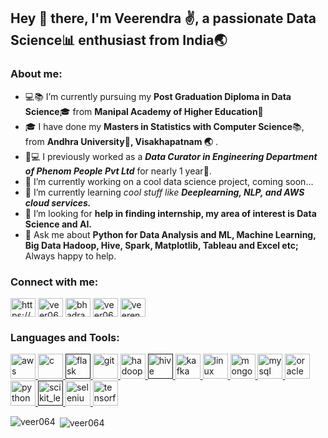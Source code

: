 ## Hey 👋 there, I'm Veerendra :v:, a passionate Data Science:bar_chart: enthusiast from India:earth_asia:

### About me:
- :computer::books: I’m currently pursuing my __Post Graduation Diploma in Data Science__:mortar_board:
from __Manipal Academy of Higher Education__:european_castle:
- :mortar_board: I have done my __Masters in Statistics with Computer Science__:books:, from __Andhra University:european_castle:, Visakhapatnam :earth_asia:__ .
- :office::computer: I previously worked as a ***Data Curator in Engineering Department of Phenom People Pvt Ltd*** for nearly 1 year:date:. 
- 🔭 I’m currently working on a cool data science project, coming soon...
- 🌱 I’m currently learning *cool stuff like __Deeplearning, NLP, and AWS cloud services.__*  
- 🤔 I’m looking for __help in finding internship, my area of interest is Data Science and AI.__
- 💬 Ask me about __Python for Data Analysis and ML, Machine Learning, Big Data Hadoop, Hive, Spark, Matplotlib, Tableau and Excel etc;__
 Always happy to help.

<p align="left">
<h3 align="left">Connect with me:</h3>
<a href="https://stackoverflow.com/users/https://stackoverflow.com/users/8551799/veerendra-bhadrachalam" target="blank"><img align="center" src="https://cdn.jsdelivr.net/npm/simple-icons@3.0.1/icons/stackoverflow.svg" alt="https://stackoverflow.com/users/8551799/veerendra-bhadrachalam" height="30" width="40" /></a>
<a href="https://kaggle.com/veer06b" target="blank"><img align="center" src="https://cdn.jsdelivr.net/npm/simple-icons@3.0.1/icons/kaggle.svg" alt="veer06b" height="30" width="40" /></a>
<a href="https://fb.com/bhadra.sarvan" target="blank"><img align="center" src="https://cdn.jsdelivr.net/npm/simple-icons@3.0.1/icons/facebook.svg" alt="bhadra.sarvan" height="30" width="40" /></a>
<a href="https://instagram.com/veer06_" target="blank"><img align="center" src="https://cdn.jsdelivr.net/npm/simple-icons@3.0.1/icons/instagram.svg" alt="veer06_" height="30" width="40" /></a>
<a href="https://www.hackerrank.com/veerendrabhadra1" target="blank"><img align="center" src="https://cdn.jsdelivr.net/npm/simple-icons@3.0.1/icons/hackerrank.svg" alt="veerendrabhadra1" height="30" width="40" /></a>
</p>

<h3 align="left">Languages and Tools:</h3>
<p align="left"> <a href="https://aws.amazon.com" target="_blank"> <img src="https://devicons.github.io/devicon/devicon.git/icons/amazonwebservices/amazonwebservices-original-wordmark.svg" alt="aws" width="40" height="40"/> </a> <a href="https://www.cprogramming.com/" target="_blank"> <img src="https://devicons.github.io/devicon/devicon.git/icons/c/c-original.svg" alt="c" width="40" height="40"/> </a> <a href="" target="_blank"> <img src="https://www.vectorlogo.zone/logos/pocoo_flask/pocoo_flask-icon.svg" alt="flask" width="40" height="40"/> </a> <a href="https://git-scm.com/" target="_blank"> <img src="https://www.vectorlogo.zone/logos/git-scm/git-scm-icon.svg" alt="git" width="40" height="40"/> </a> <a href="https://hadoop.apache.org/" target="_blank"> <img src="https://www.vectorlogo.zone/logos/apache_hadoop/apache_hadoop-icon.svg" alt="hadoop" width="40" height="40"/> </a> <a href="" target="_blank"> <img src="https://www.vectorlogo.zone/logos/apache_hive/apache_hive-icon.svg" alt="hive" width="40" height="40"/> </a> <a href="https://kafka.apache.org/" target="_blank"> <img src="https://www.vectorlogo.zone/logos/apache_kafka/apache_kafka-icon.svg" alt="kafka" width="40" height="40"/> </a> <a href="https://www.linux.org/" target="_blank"> <img src="https://devicons.github.io/devicon/devicon.git/icons/linux/linux-original.svg" alt="linux" width="40" height="40"/> </a> <a href="https://www.mongodb.com/" target="_blank"> <img src="https://devicons.github.io/devicon/devicon.git/icons/mongodb/mongodb-original-wordmark.svg" alt="mongodb" width="40" height="40"/> </a> <a href="https://www.mysql.com/" target="_blank"> <img src="https://devicons.github.io/devicon/devicon.git/icons/mysql/mysql-original-wordmark.svg" alt="mysql" width="40" height="40"/> </a> <a href="https://www.oracle.com/" target="_blank"> <img src="https://devicons.github.io/devicon/devicon.git/icons/oracle/oracle-original.svg" alt="oracle" width="40" height="40"/> </a> <a href="https://www.python.org" target="_blank"> <img src="https://devicons.github.io/devicon/devicon.git/icons/python/python-original.svg" alt="python" width="40" height="40"/> </a> <a href="" target="_blank"> <img src="https://upload.wikimedia.org/wikipedia/commons/0/05/Scikit_learn_logo_small.svg" alt="scikit_learn" width="40" height="40"/> </a> <a href="https://www.selenium.dev" target="_blank"> <img src="https://raw.githubusercontent.com/detain/svg-logos/780f25886640cef088af994181646db2f6b1a3f8/svg/selenium-logo.svg" alt="selenium" width="40" height="40"/> </a> <a href="https://www.tensorflow.org" target="_blank"> <img src="https://www.vectorlogo.zone/logos/tensorflow/tensorflow-icon.svg" alt="tensorflow" width="40" height="40"/> </a> </p>

<p><img align="left" src="https://github-readme-stats.vercel.app/api/top-langs/?username=veer064&layout=compact" alt="veer064" /></p>

<p>&nbsp;<img align="center" src="https://github-readme-stats.vercel.app/api?username=veer064&show_icons=true" alt="veer064" /></p>









<!--
**veer064/veer064** is a ✨ _special_ ✨ repository because its `README.md` (this file) appears on your GitHub profile.


- 🔭 I’m currently working on ...
- 🌱 I’m currently learning ...
- 👯 I’m looking to collaborate on ...
- 🤔 I’m looking for help with ...
- 💬 Ask me about ...
- 📫 How to reach me: ...
- 😄 Pronouns: ...
- ⚡ Fun fact: ...
-->
